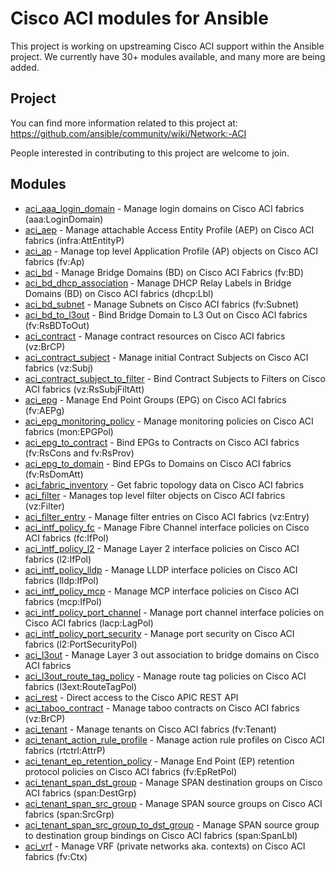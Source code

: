 
# Cisco ACI modules for Ansible

This project is working on upstreaming Cisco ACI support within the Ansible project.
We currently have 30+ modules available, and many more are being added.

## Project
You can find more information related to this project at:
https://github.com/ansible/community/wiki/Network:-ACI

People interested in contributing to this project are welcome to join.


## Modules

- [aci_aaa_login_domain](https://github.com/datacenter/aci-ansible/blob/master/docs/aci_aaa_login_domain_module.rst) -
  Manage login domains on Cisco ACI fabrics (aaa:LoginDomain)
- [aci_aep](https://github.com/datacenter/aci-ansible/blob/master/docs/aci_aep_module.rst) -
  Manage attachable Access Entity Profile (AEP) on Cisco ACI fabrics (infra:AttEntityP)
- [aci_ap](https://github.com/datacenter/aci-ansible/blob/master/docs/aci_ap_module.rst) -
  Manage top level Application Profile (AP) objects on Cisco ACI fabrics (fv:Ap)
- [aci_bd](https://github.com/datacenter/aci-ansible/blob/master/docs/aci_bd_module.rst) -
  Manage Bridge Domains (BD) on Cisco ACI Fabrics (fv:BD)
- [aci_bd_dhcp_association](https://github.com/datacenter/aci-ansible/blob/master/docs/aci_bd_dhcp_association_module.rst) -
  Manage DHCP Relay Labels in Bridge Domains (BD) on Cisco ACI fabrics (dhcp:Lbl)
- [aci_bd_subnet](https://github.com/datacenter/aci-ansible/blob/master/docs/aci_bd_subnet_module.rst) -
  Manage Subnets on Cisco ACI fabrics (fv:Subnet)
- [aci_bd_to_l3out](https://github.com/datacenter/aci-ansible/blob/master/docs/aci_bd_to_l3out_module.rst) -
  Bind Bridge Domain to L3 Out on Cisco ACI fabrics (fv:RsBDToOut)
- [aci_contract](https://github.com/datacenter/aci-ansible/blob/master/docs/aci_contract_module.rst) -
  Manage contract resources on Cisco ACI fabrics (vz:BrCP)
- [aci_contract_subject](https://github.com/datacenter/aci-ansible/blob/master/docs/aci_contract_subject_module.rst) -
  Manage initial Contract Subjects on Cisco ACI fabrics (vz:Subj)
- [aci_contract_subject_to_filter](https://github.com/datacenter/aci-ansible/blob/master/docs/aci_contract_subject_to_filter_module.rst) -
  Bind Contract Subjects to Filters on Cisco ACI fabrics (vz:RsSubjFiltAtt)
- [aci_epg](https://github.com/datacenter/aci-ansible/blob/master/docs/aci_epg_module.rst) -
  Manage End Point Groups (EPG) on Cisco ACI fabrics (fv:AEPg)
- [aci_epg_monitoring_policy](https://github.com/datacenter/aci-ansible/blob/master/docs/aci_epg_monitoring_policy_module.rst) -
  Manage monitoring policies on Cisco ACI fabrics (mon:EPGPol)
- [aci_epg_to_contract](https://github.com/datacenter/aci-ansible/blob/master/docs/aci_epg_to_contract_module.rst) -
  Bind EPGs to Contracts on Cisco ACI fabrics (fv:RsCons and fv:RsProv)
- [aci_epg_to_domain](https://github.com/datacenter/aci-ansible/blob/master/docs/aci_epg_to_domain_module.rst) -
  Bind EPGs to Domains on Cisco ACI fabrics (fv:RsDomAtt)
- [aci_fabric_inventory](https://github.com/datacenter/aci-ansible/blob/master/docs/aci_fabric_inventory_module.rst) -
  Get fabric topology data on Cisco ACI fabrics
- [aci_filter](https://github.com/datacenter/aci-ansible/blob/master/docs/aci_filter_module.rst) -
  Manages top level filter objects on Cisco ACI fabrics (vz:Filter)
- [aci_filter_entry](https://github.com/datacenter/aci-ansible/blob/master/docs/aci_filter_entry_module.rst) -
  Manage filter entries on Cisco ACI fabrics (vz:Entry)
- [aci_intf_policy_fc](https://github.com/datacenter/aci-ansible/blob/master/docs/aci_intf_policy_fc_module.rst) -
  Manage Fibre Channel interface policies on Cisco ACI fabrics (fc:IfPol)
- [aci_intf_policy_l2](https://github.com/datacenter/aci-ansible/blob/master/docs/aci_intf_policy_l2_module.rst) -
  Manage Layer 2 interface policies on Cisco ACI fabrics (l2:IfPol)
- [aci_intf_policy_lldp](https://github.com/datacenter/aci-ansible/blob/master/docs/aci_intf_policy_lldp_module.rst) -
  Manage LLDP interface policies on Cisco ACI fabrics (lldp:IfPol)
- [aci_intf_policy_mcp](https://github.com/datacenter/aci-ansible/blob/master/docs/aci_intf_policy_mcp_module.rst) -
  Manage MCP interface policies on Cisco ACI fabrics (mcp:IfPol)
- [aci_intf_policy_port_channel](https://github.com/datacenter/aci-ansible/blob/master/docs/aci_intf_policy_port_channel_module.rst) -
  Manage port channel interface policies on Cisco ACI fabrics (lacp:LagPol)
- [aci_intf_policy_port_security](https://github.com/datacenter/aci-ansible/blob/master/docs/aci_intf_policy_port_security_module.rst) -
  Manage port security on Cisco ACI fabrics (l2:PortSecurityPol)
- [aci_l3out](https://github.com/datacenter/aci-ansible/blob/master/docs/aci_l3out_module.rst) -
  Manage Layer 3 out association to bridge domains on Cisco ACI fabrics
- [aci_l3out_route_tag_policy](https://github.com/datacenter/aci-ansible/blob/master/docs/aci_l3out_route_tag_policy_module.rst) -
  Manage route tag policies on Cisco ACI fabrics (l3ext:RouteTagPol)
- [aci_rest](https://github.com/datacenter/aci-ansible/blob/master/docs/aci_rest_module.rst) -
  Direct access to the Cisco APIC REST API
- [aci_taboo_contract](https://github.com/datacenter/aci-ansible/blob/master/docs/aci_taboo_contract_module.rst) -
  Manage taboo contracts on Cisco ACI fabrics (vz:BrCP)
- [aci_tenant](https://github.com/datacenter/aci-ansible/blob/master/docs/aci_tenant_module.rst) -
  Manage tenants on Cisco ACI fabrics (fv:Tenant)
- [aci_tenant_action_rule_profile](https://github.com/datacenter/aci-ansible/blob/master/docs/aci_tenant_action_rule_profile_module.rst) -
  Manage action rule profiles on Cisco ACI fabrics (rtctrl:AttrP)
- [aci_tenant_ep_retention_policy](https://github.com/datacenter/aci-ansible/blob/master/docs/aci_tenant_ep_retention_policy_module.rst) -
  Manage End Point (EP) retention protocol policies on Cisco ACI fabrics (fv:EpRetPol)
- [aci_tenant_span_dst_group](https://github.com/datacenter/aci-ansible/blob/master/docs/aci_tenant_span_dst_group_module.rst) -
  Manage SPAN destination groups on Cisco ACI fabrics (span:DestGrp)
- [aci_tenant_span_src_group](https://github.com/datacenter/aci-ansible/blob/master/docs/aci_tenant_span_src_group_module.rst) -
  Manage SPAN source groups on Cisco ACI fabrics (span:SrcGrp)
- [aci_tenant_span_src_group_to_dst_group](https://github.com/datacenter/aci-ansible/blob/master/docs/aci_tenant_span_src_group_to_dst_group_module.rst) -
  Manage SPAN source group to destination group bindings on Cisco ACI fabrics (span:SpanLbl)
- [aci_vrf](https://github.com/datacenter/aci-ansible/blob/master/docs/aci_vrf_module.rst) -
  Manage VRF (private networks aka. contexts) on Cisco ACI fabrics (fv:Ctx)

